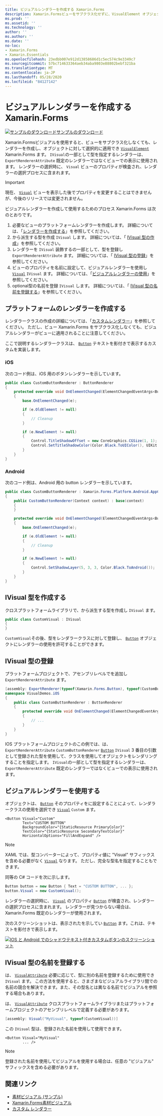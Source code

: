 ```yaml
---
title: ビジュアルレンダラーを作成する Xamarin.Forms
description: Xamarin.Formsビューをサブクラス化せずに、VisualElement オブジェクトに選択的に適用するビジュアルを作成し Xamarin.Forms ます。
ms.prod: ''
ms.assetid: ''
ms.technology: ''
author: ''
ms.author: ''
ms.date: ''
no-loc:
- Xamarin.Forms
- Xamarin.Essentials
ms.openlocfilehash: 23edbb007e912d13858686d1c5ec574c9e3349c7
ms.sourcegitcommit: 57bc714633364aeb34aba9803e88802bebf321ba
ms.translationtype: MT
ms.contentlocale: ja-JP
ms.lasthandoff: 05/28/2020
ms.locfileid: "84127142"
---
```

# <a name="create-a-xamarinforms-visual-renderer"></a>ビジュアルレンダラーを作成する Xamarin.Forms

[![サンプルのダウンロード](~/media/shared/download.png)サンプルのダウンロード](https://docs.microsoft.com/samples/xamarin/xamarin-forms-samples/userinterface-visualdemos)

Xamarin.Formsビジュアルを使用すると、ビューをサブクラス化しなくても、レンダラーを作成し、オブジェクトに対して選択的に適用でき [`VisualElement`](xref:Xamarin.Forms.VisualElement) Xamarin.Forms ます。 `IVisual`の一部として型を指定するレンダラーは、 `ExportRendererAttribute` 既定のレンダラーではなくビューでの表示に使用されます。 レンダラーの選択時に、 `Visual` ビューのプロパティが検査され、レンダラーの選択プロセスに含まれます。

> [!IMPORTANT]
> 現在、 [`Visual`](xref:Xamarin.Forms.VisualElement.Visual) ビューを表示した後でプロパティを変更することはできませんが、今後のリリースでは変更されません。

ビジュアルレンダラーを作成して使用するためのプロセス Xamarin.Forms は次のとおりです。

1. 必要なビューのプラットフォームレンダラーを作成します。 詳細については、「[レンダラーを作成する](#create-platform-renderers)」を参照してください。
1. から派生する型を作成 `IVisual` します。 詳細については、「 [IVisual 型の作成](#create-an-ivisual-type)」を参照してください。
1. レンダラーを `IVisual` 装飾するの一部として、型を登録し `ExportRendererAttribute` ます。 詳細については、「 [IVisual 型の登録](#register-the-ivisual-type)」を参照してください。
1. ビューのプロパティを名前に設定して、ビジュアルレンダラーを使用し [`Visual`](xref:Xamarin.Forms.VisualElement.Visual) `IVisual` ます。 詳細については、「[ビジュアルレンダラーの使用](#consume-the-visual-renderer)」を参照してください。
1. optional型の名前を登録 `IVisual` します。 詳細については、「 [IVisual 型の名前を登録する](#register-a-name-for-the-ivisual-type)」を参照してください。

## <a name="create-platform-renderers"></a>プラットフォームのレンダラーを作成する

レンダラークラスの作成の詳細については、「[カスタムレンダラー](~/xamarin-forms/app-fundamentals/custom-renderer/index.md)」を参照してください。 ただし、ビュー Xamarin.Forms をサブクラス化しなくても、ビジュアルレンダラーがビューに適用されることに注意してください。

ここで説明するレンダラークラスは、 [`Button`](xref:Xamarin.Forms.Button) テキストを影付きで表示するカスタムを実装します。

### <a name="ios"></a>iOS

次のコード例は、iOS 用のボタンレンダラーを示しています。

```csharp
public class CustomButtonRenderer : ButtonRenderer
{
    protected override void OnElementChanged(ElementChangedEventArgs<Button> e)
    {
        base.OnElementChanged(e);

        if (e.OldElement != null)
        {
            // Cleanup
        }

        if (e.NewElement != null)
        {
            Control.TitleShadowOffset = new CoreGraphics.CGSize(1, 1);
            Control.SetTitleShadowColor(Color.Black.ToUIColor(), UIKit.UIControlState.Normal);
        }
    }
}
```

### <a name="android"></a>Android

次のコード例は、Android 用の button レンダラーを示しています。

```csharp
public class CustomButtonRenderer : Xamarin.Forms.Platform.Android.AppCompat.ButtonRenderer
{
    public CustomButtonRenderer(Context context) : base(context)
    {
    }

    protected override void OnElementChanged(ElementChangedEventArgs<Button> e)
    {
        base.OnElementChanged(e);

        if (e.OldElement != null)
        {
            // Cleanup
        }

        if (e.NewElement != null)
        {
            Control.SetShadowLayer(5, 3, 3, Color.Black.ToAndroid());
        }
    }
}
```

## <a name="create-an-ivisual-type"></a>IVisual 型を作成する

クロスプラットフォームライブラリで、から派生する型を作成し `IVisual` ます。

```csharp
public class CustomVisual : IVisual
{
}
```

`CustomVisual`その後、型をレンダラークラスに対して登録し、 [`Button`](xref:Xamarin.Forms.Button) オブジェクトにレンダラーの使用を許可することができます。

## <a name="register-the-ivisual-type"></a>IVisual 型の登録

プラットフォームプロジェクトで、アセンブリレベルでを追加し `ExportRendererAttribute` ます。

```csharp
[assembly: ExportRenderer(typeof(Xamarin.Forms.Button), typeof(CustomButtonRenderer), new[] { typeof(CustomVisual) })]
namespace VisualDemos.iOS
{
    public class CustomButtonRenderer : ButtonRenderer
    {
        protected override void OnElementChanged(ElementChangedEventArgs<Button> e)
        {
            // ...
        }
    }
}
```

IOS プラットフォームプロジェクトのこの例では、は、 `ExportRendererAttribute` `CustomButtonRenderer` [`Button`](xref:Xamarin.Forms.Button) `IVisual` 3 番目の引数として登録された型を使用して、クラスを使用してオブジェクトをレンダリングすることを指定します。 `IVisual`の一部として型を指定するレンダラーは、 `ExportRendererAttribute` 既定のレンダラーではなくビューでの表示に使用されます。

## <a name="consume-the-visual-renderer"></a>ビジュアルレンダラーを使用する

オブジェクトは、 [`Button`](xref:Xamarin.Forms.Button) そのプロパティをに設定することによって、レンダラークラスの使用を選択でき [`Visual`](xref:Xamarin.Forms.VisualElement.Visual) `Custom` ます。

```xaml
<Button Visual="Custom"
        Text="CUSTOM BUTTON"
        BackgroundColor="{StaticResource PrimaryColor}"
        TextColor="{StaticResource SecondaryTextColor}"
        HorizontalOptions="FillAndExpand" />
```

> [!NOTE]
> XAML では、型コンバーターによって、プロパティ値に "Visual" サフィックスを含める必要がなく [`Visual`](xref:Xamarin.Forms.VisualElement.Visual) なります。 ただし、完全な型名を指定することもできます。

同等の C# コードを次に示します。

```csharp
Button button = new Button { Text = "CUSTOM BUTTON", ... };
button.Visual = new CustomVisual();
```

レンダラーの選択時に、 [`Visual`](xref:Xamarin.Forms.VisualElement.Visual) のプロパティ [`Button`](xref:Xamarin.Forms.Button) が検査され、レンダラーの選択プロセスに含まれます。 レンダラーが見つからない場合は、 Xamarin.Forms 既定のレンダラーが使用されます。

次のスクリーンショットは、表示されたを示してい [`Button`](xref:Xamarin.Forms.Button) ます。これは、テキストを影付きで表示します。

[![IOS と Android でのシャドウテキスト付きカスタムボタンのスクリーンショット](material-visual-images/custom-button.png "影付きのボタン")](material-visual-images/custom-button-large.png#lightbox)

## <a name="register-a-name-for-the-ivisual-type"></a>IVisual 型の名前を登録する

は、 [`VisualAttribute`](xref:Xamarin.Forms.VisualAttribute) 必要に応じて、型に別の名前を登録するために使用でき `IVisual` ます。 この方法を使用すると、さまざまなビジュアルライブラリ間での名前の競合を解決できます。また、その型名とは異なる名前でビジュアルを参照する場合もあります。

は、 [`VisualAttribute`](xref:Xamarin.Forms.VisualAttribute) クロスプラットフォームライブラリまたはプラットフォームプロジェクトのアセンブリレベルで定義する必要があります。

```csharp
[assembly: Visual("MyVisual", typeof(CustomVisual))]
```

この `IVisual` 型は、登録された名前を使用して使用できます。

```xaml
<Button Visual="MyVisual"
        ... />
```

> [!NOTE]
> 登録された名前を使用してビジュアルを使用する場合は、任意の "ビジュアル" サフィックスを含める必要があります。

## <a name="related-links"></a>関連リンク

- [素材ビジュアル (サンプル)](https://docs.microsoft.com/samples/xamarin/xamarin-forms-samples/userinterface-visualdemos)
- [Xamarin.Forms素材ビジュアル](material-visual.md)
- [カスタム レンダラー](~/xamarin-forms/app-fundamentals/custom-renderer/index.md)
